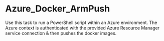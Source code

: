 # Azure_Docker_ArmPush
Use this task to run a PowerShell script within an Azure environment. The Azure context is authenticated with the provided Azure Resource Manager service connection &amp; then pushes the docker images.
